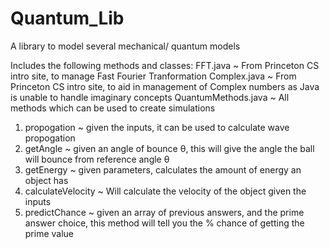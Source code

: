 # Quantum_Lib
A library to model several mechanical/ quantum models

Includes the following methods and classes:
FFT.java ~ From Princeton CS intro site, to manage Fast Fourier Tranformation
Complex.java ~ From Princeton CS intro site, to aid in management of Complex numbers as Java is unable to handle imaginary concepts
QuantumMethods.java ~ All methods which can be used to create simulations
  1. propogation ~ given the inputs, it can be used to calculate wave propogation
  2. getAngle ~ given an angle of bounce θ, this will give the angle the ball will bounce from reference angle θ
  3. getEnergy ~ given parameters, calculates the amount of energy an object has
  4. calculateVelocity ~ Will calculate the velocity of the object given the inputs
  5. predictChance ~ given an array of previous answers, and the prime answer choice, this method will tell you the % chance of getting the prime value
  

